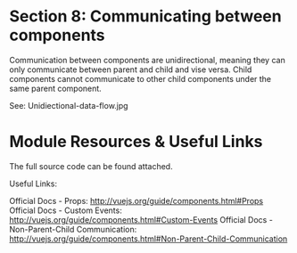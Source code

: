 # Section 8: Communicating between components

Communication between components are unidirectional, meaning they can only communicate between parent and child and vise versa. Child components cannot communicate to other child components under the same parent component.

See:
Unidiectional-data-flow.jpg

# Module Resources & Useful Links
The full source code can be found attached.

Useful Links:

Official Docs - Props: http://vuejs.org/guide/components.html#Props
Official Docs - Custom Events: http://vuejs.org/guide/components.html#Custom-Events
Official Docs - Non-Parent-Child Communication: http://vuejs.org/guide/components.html#Non-Parent-Child-Communication